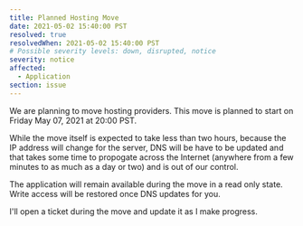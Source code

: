 ```yaml
---
title: Planned Hosting Move
date: 2021-05-02 15:40:00 PST
resolved: true
resolvedWhen: 2021-05-02 15:40:00 PST
# Possible severity levels: down, disrupted, notice
severity: notice
affected:
  - Application
section: issue
---
```


We are planning to move hosting providers.  This move
is planned to start on Friday May 07, 2021 at 20:00 PST.

While the move itself is expected to take less than two hours,
because the IP address will change for the server, DNS will
be have to be updated and that takes some time to propogate 
across the  Internet (anywhere from a few minutes to as much 
as a day or two) and is out of our control.

The application will remain available during the move in a
read only state.  Write access will be restored once DNS
updates for you.

I'll open a ticket during the move and update it as I
make progress.